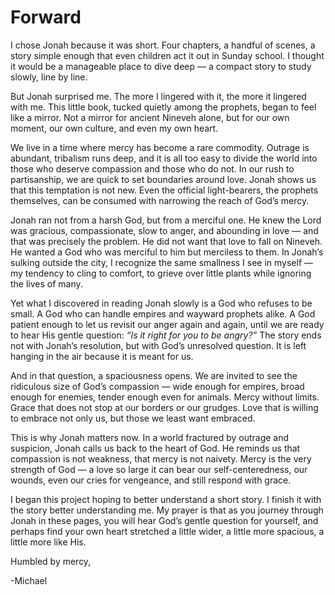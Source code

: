 # Forward

I chose Jonah because it was short. Four chapters, a handful of scenes, a story simple enough that even children act it out in Sunday school. I thought it would be a manageable place to dive deep — a compact story to study slowly, line by line.

But Jonah surprised me. The more I lingered with it, the more it lingered with me. This little book, tucked quietly among the prophets, began to feel like a mirror. Not a mirror for ancient Nineveh alone, but for our own moment, our own culture, and even my own heart.

We live in a time where mercy has become a rare commodity. Outrage is abundant, tribalism runs deep, and it is all too easy to divide the world into those who deserve compassion and those who do not. In our rush to partisanship, we are quick to set boundaries around love. Jonah shows us that this temptation is not new. Even the official light-bearers, the prophets themselves, can be consumed with narrowing the reach of God’s mercy.

Jonah ran not from a harsh God, but from a merciful one. He knew the Lord was gracious, compassionate, slow to anger, and abounding in love — and that was precisely the problem. He did not want that love to fall on Nineveh. He wanted a God who was merciful to him but merciless to them. In Jonah’s sulking outside the city, I recognize the same smallness I see in myself — my tendency to cling to comfort, to grieve over little plants while ignoring the lives of many.

Yet what I discovered in reading Jonah slowly is a God who refuses to be small. A God who can handle empires and wayward prophets alike. A God patient enough to let us revisit our anger again and again, until we are ready to hear His gentle question: *“Is it right for you to be angry?”* The story ends not with Jonah’s resolution, but with God’s unresolved question. It is left hanging in the air because it is meant for us.

And in that question, a spaciousness opens. We are invited to see the ridiculous size of God’s compassion — wide enough for empires, broad enough for enemies, tender enough even for animals. Mercy without limits. Grace that does not stop at our borders or our grudges. Love that is willing to embrace not only us, but those we least want embraced.

This is why Jonah matters now. In a world fractured by outrage and suspicion, Jonah calls us back to the heart of God. He reminds us that compassion is not weakness, that mercy is not naivety. Mercy is the very strength of God — a love so large it can bear our self-centeredness, our wounds, even our cries for vengeance, and still respond with grace.

I began this project hoping to better understand a short story. I finish it with the story better understanding me. My prayer is that as you journey through Jonah in these pages, you will hear God’s gentle question for yourself, and perhaps find your own heart stretched a little wider, a little more spacious, a little more like His.

Humbled by mercy,

-Michael
